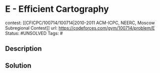 # E - Efficient Cartography

contest: [[CFICPC/100714/100714|2010-2011 ACM-ICPC, NEERC, Moscow Subregional Contest]]
url: https://codeforces.com/gym/100714/problem/E
Status: #UNSOLVED
Tags: #

## Description

## Solution

